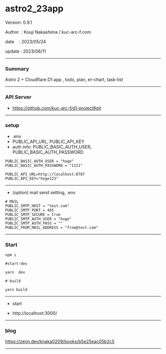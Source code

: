 ﻿# astro2_23app

 Version: 0.9.1

 Author  : Kouji Nakashima / kuc-arc-f.com

 date    : 2023/05/24

 update  : 2023/06/11

***
### Summary

Astro 2 +  Cloudflare D1 app , todo, plan, er-chart, task-list


***
### API Server

* https://github.com/kuc-arc-f/d1-project8git

***
### setup
* .env
* PUBLIC_API_URL, PUBLIC_API_KEY
* auth info: PUBLIC_BASIC_AUTH_USER, PUBLIC_BASIC_AUTH_PASSWORD

```
PUBLIC_BASIC_AUTH_USER = "hoge"
PUBLIC_BASIC_AUTH_PASSWORD = "1111"

PUBLIC_API_URL=http://localhost:8787
PUBLIC_API_KEY="hoge123"

```

***
* (option) mail send setting, .env
```
# MAIL
PUBLIC_SMTP_HOST = "test.com"
PUBLIC_SMTP_PORT = 465
PUBLIC_SMTP_SECURE = true
PUBLIC_SMTP_AUTH_USER = "hoge"
PUBLIC_SMTP_AUTH_PASS = ""
PUBLIC_FROM_MAIL_ADDRESS = "from@test.com"
```

***
### Start

```
npm i

#start-dev

yarn  dev

# build

yarn build
```

***
* start

* http://localhost:3000/

***
### blog

https://zenn.dev/knaka0209/books/b5e25eac05b2c5

***

